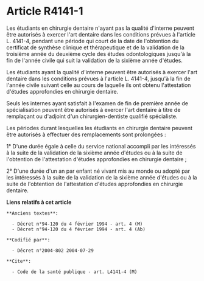 # Article R4141-1

Les étudiants en chirurgie dentaire n'ayant pas la qualité d'interne peuvent être autorisés à exercer l'art dentaire dans les
conditions prévues à l'article L. 4141-4, pendant une période qui court de la date de l'obtention du certificat de synthèse
clinique et thérapeutique et de la validation de la troisième année du deuxième cycle des études odontologiques jusqu'à la
fin de l'année civile qui suit la validation de la sixième année d'études.

Les étudiants ayant la qualité d'interne peuvent être autorisés à exercer l'art dentaire dans les conditions prévues à
l'article L. 4141-4, jusqu'à la fin de l'année civile suivant celle au cours de laquelle ils ont obtenu l'attestation
d'études approfondies en chirurgie dentaire.

Seuls les internes ayant satisfait à l'examen de fin de première année de spécialisation peuvent être autorisés à exercer
l'art dentaire à titre de remplaçant ou d'adjoint d'un chirurgien-dentiste qualifié spécialiste.

Les périodes durant lesquelles les étudiants en chirurgie dentaire peuvent être autorisés à effectuer des remplacements sont
prolongées :

1° D'une durée égale à celle du service national accompli par les intéressés à la suite de la validation de la sixième année
d'études ou à la suite de l'obtention de l'attestation d'études approfondies en chirurgie dentaire ;

2° D'une durée d'un an par enfant né vivant mis au monde ou adopté par les intéressés à la suite de la validation de la
sixième année d'études ou à la suite de l'obtention de l'attestation d'études approfondies en chirurgie dentaire.

**Liens relatifs à cet article**

	**Anciens textes**:

	  - Décret n°94-120 du 4 février 1994 - art. 4 (M)
	  - Décret n°94-120 du 4 février 1994 - art. 4 (Ab)

	**Codifié par**:

	  - Décret n°2004-802 2004-07-29

	**Cite**:

	  - Code de la santé publique - art. L4141-4 (M)
